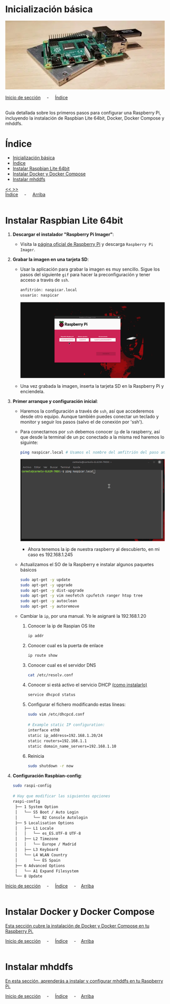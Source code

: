 # Inicialización básica

![Header](../img/ima-raspberrypi-instbas-header-01.png)

[Inicio de sección](#Header) &nbsp; &nbsp; - &nbsp; &nbsp; [Índice](#índice)
<br><br>

Guía detallada sobre los primeros pasos para configurar una Raspberry Pi, incluyendo la instalación de Raspbian Lite 64bit, Docker, Docker Compose y mhddfs.

# Índice
- [Inicialización básica](#inicialización-básica)
- [Índice](#índice)
- [Instalar Raspbian Lite 64bit](#instalar-raspbian-lite-64bit)
- [Instalar Docker y Docker Compose](#instalar-docker-y-docker-compose)
- [Instalar mhddfs](#instalar-mhddfs)

[<<  >>]()<br>
[Índice](#índice) &nbsp; &nbsp; - &nbsp; &nbsp; [Arriba](#header)
<br><br>

# Instalar Raspbian Lite 64bit

1. **Descargar el instalador "Raspberry Pi Imager"**:
    - Visita la [página oficial de Raspberry Pi](https://www.raspberrypi.com/software/) y descarga `Raspberry Pi Imager`.
    
2. **Grabar la imagen en una tarjeta SD**:
    - Usar la aplicación para grabar la imagen es muy sencillo. Sigue los pasos del siguiente `gif` para hacer la preconfiguración y tener acceso a través de `ssh`.
        ```bash
        anfitrión: naspicar.local
        usuario: naspicar
        ```
        ![instalacion](../img/ima-raspberrypi-instbas-instalacion-01.gif)

    - Una vez grabada la imagen, inserta la tarjeta SD en la Raspberry Pi y enciendela.
    
3. **Primer arranque y configuración inicial**:
    - Haremos la configuración a través de `ssh`, así que accederemos desde otro equipo. Aunque también puedes conectar un teclado y monitor y seguir los pasos (salvo el de conexión por 'ssh').
    
    - Para conectarnos por `ssh` debemos conocer `íp` de la raspberry, así que desde la terminal de un pc conectado a la misma red haremos lo siguinte:
        ```bash
        ping naspicar.local # Usamos el nombre del amfitrión del paso anterior
        ```
        ![instalacion](../img/ima-raspberrypi-instbas-descubrir-ip-01.gif)

        - Ahora tenemos la ip de nuestra raspberry al descubierto, en mi caso es 192.168.1.245

    - Actualizamos el SO de la Raspberry e instalar algunos paquetes básicos
        ```bash
        sudo apt-get -y update
        sudo apt-get -y upgrade
        sudo apt-get -y dist-upgrade
        sudo apt-get -y vim neofetch cpufetch ranger htop tree
        sudo apt-get -y autoclean
        sudo apt-get -y autoremove
        ```

    - Cambiar la `ip`, por una manual. Yo le asignaré la 192.168.1.20

        1. Conocer la ip de Raspian OS lite
            ```bash
            ip addr
            ```
        2. Conocer cual es la puerta de enlace
            ```bash
            ip route show
            ```
        3. Conocer cual es el servidor DNS
            ```bash
            cat /etc/resolv.conf
            ```
        4. Conocer si está activo el servicio DHCP [(como instalarlo)](../general-linux/redes/dhcp.md)
            ```bash
            service dhcpcd status
            ```
        5. Configurar el fichero modificando estas líneas:
            ```bash
            sudo vim /etc/dhcpcd.conf 

            # Example static IP configuration:
            interface eth0
            static ip_address=192.168.1.20/24
            static routers=192.168.1.1
            static domain_name_servers=192.168.1.10
            ```
        6. Reinicia
            ```bash
            sudo shutdown -r now
            ```
4. **Configuración Raspbian-config**:
    ```bash
    sudo raspi-config

    # Hay que modificar las siguientes opciones
    raspi-config
     ├── 1 System Option
     │   └── S5 Boot / Auto Login
     │       └── B2 Console Autologin
     ├── 5 Localisation Options
     │   ├── L1 Locale
     │   │   └── es_ES.UTF-8 UTF-8
     │   ├── L2 Timezone
     │   │   └── Europe / Madrid
     │   ├── L3 Keyboard
     │   └── L4 WLAN Country
     │       └── ES Spain
     ├── 6 Advanced Options
     │   └── A1 Expand Filesystem
     └── 8 Update

    ```

[Inicio de sección](#instalar-raspbian-lite-64bit) &nbsp; &nbsp; - &nbsp; &nbsp; [Índice](#índice) &nbsp; &nbsp; - &nbsp; &nbsp;[Arriba](#header)
<br><br>

# Instalar Docker y Docker Compose

[Esta sección cubre la instalación de Docker y Docker Compose en tu Raspberry Pi.](./docker.md)



[Inicio de sección](#instalar-docker-y-docker-compose) &nbsp; &nbsp; - &nbsp; &nbsp; [Índice](#índice) &nbsp; &nbsp; - &nbsp; &nbsp;[Arriba](#header)
<br><br>

# Instalar mhddfs

[En esta sección, aprenderás a instalar y configurar mhddfs en tu Raspberry Pi.](../general-linux/sistema-de-archivos/mhddfs.md)

[Inicio de sección](#instalar-mhddfs) &nbsp; &nbsp; - &nbsp; &nbsp; [Índice](#índice) &nbsp; &nbsp; - &nbsp; &nbsp;[Arriba](#header)
<br><br>

